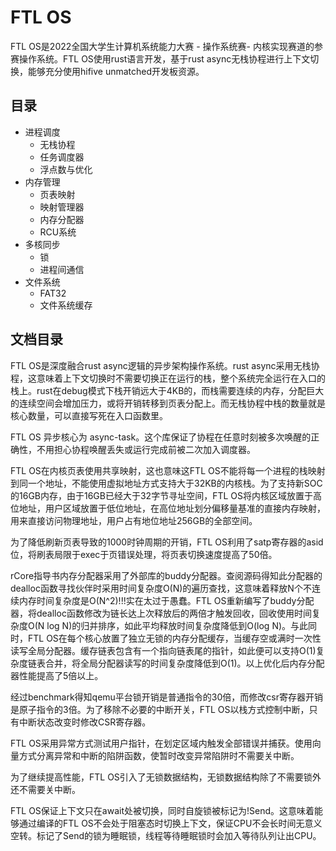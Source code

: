 # FTL OS

FTL OS是2022全国大学生计算机系统能力大赛 - 操作系统赛- 内核实现赛道的参赛操作系统。FTL OS使用rust语言开发，基于rust async无栈协程进行上下文切换，能够充分使用hifive unmatched开发板资源。

## 目录

* 进程调度
  * 无栈协程
  * 任务调度器
  * 浮点数与优化
* 内存管理
  * 页表映射
  * 映射管理器
  * 内存分配器
  * RCU系统
* 多核同步
  * 锁
  * 进程间通信
* 文件系统
  * FAT32
  * 文件系统缓存

## 文档目录





FTL OS是深度融合rust async逻辑的异步架构操作系统。rust async采用无栈协程，这意味着上下文切换时不需要切换正在运行的栈，整个系统完全运行在入口的栈上。rust在debug模式下栈开销远大于4KB的，而栈需要连续的内存，分配巨大的连续空间会增加压力，或将开销转移到页表分配上。而无栈协程中栈的数量就是核心数量，可以直接写死在入口函数里。

FTL OS 异步核心为 async-task。这个库保证了协程在任意时刻被多次唤醒的正确性，不用担心协程唤醒丢失或运行完成前被二次加入调度器。

FTL OS在内核页表使用共享映射，这也意味这FTL OS不能将每一个进程的栈映射到同一个地址，不能使用虚拟地址方式支持大于32KB的内核栈。为了支持新SOC的16GB内存，由于16GB已经大于32字节寻址空间，FTL OS将内核区域放置于高位地址，用户区域放置于低位地址，在高位地址划分偏移量基准的直接内存映射，用来直接访问物理地址，用户占有地位地址256GB的全部空间。

为了降低刷新页表导致的1000时钟周期的开销，FTL OS利用了satp寄存器的asid位，将刷表局限于exec于页错误处理，将页表切换速度提高了50倍。

rCore指导书内存分配器采用了外部库的buddy分配器。查阅源码得知此分配器的dealloc函数寻找伙伴时采用时间复杂度O(N)的遍历查找，这意味着释放N个不连续内存时间复杂度是O(N^2)!!!实在太过于愚蠢。FTL OS重新编写了buddy分配器，将dealloc函数修改为链长达上次释放后的两倍才触发回收，回收使用时间复杂度O(N log N)的归并排序，如此平均释放时间复杂度降低到O(log N)。与此同时，FTL OS在每个核心放置了独立无锁的内存分配缓存，当缓存空或满时一次性读写全局分配器。缓存链表包含有一个指向链表尾的指针，如此便可以支持O(1)复杂度链表合并，将全局分配器读写的时间复杂度降低到O(1)。以上优化后内存分配器性能提高了5倍以上。

经过benchmark得知qemu平台锁开销是普通指令的30倍，而修改csr寄存器开销是原子指令的3倍。为了移除不必要的中断开关，FTL OS以栈方式控制中断，只有中断状态改变时修改CSR寄存器。

FTL OS采用异常方式测试用户指针，在划定区域内触发全部错误并捕获。使用向量方式分离异常和中断的陷阱函数，使暂时改变异常陷阱时不需要关中断。

为了继续提高性能，FTL OS引入了无锁数据结构，无锁数据结构除了不需要锁外还不需要关中断。

FTL OS保证上下文只在await处被切换，同时自旋锁被标记为!Send。这意味着能够通过编译的FTL OS不会处于阻塞态时切换上下文，保证CPU不会长时间无意义空转。标记了Send的锁为睡眠锁，线程等待睡眠锁时会加入等待队列让出CPU。